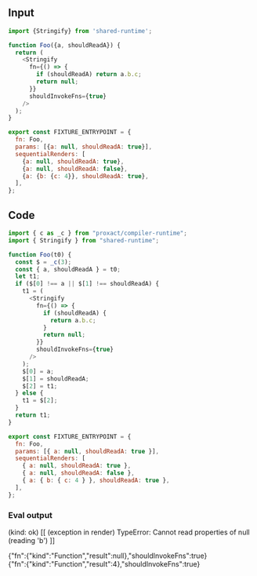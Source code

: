 
## Input

```javascript
import {Stringify} from 'shared-runtime';

function Foo({a, shouldReadA}) {
  return (
    <Stringify
      fn={() => {
        if (shouldReadA) return a.b.c;
        return null;
      }}
      shouldInvokeFns={true}
    />
  );
}

export const FIXTURE_ENTRYPOINT = {
  fn: Foo,
  params: [{a: null, shouldReadA: true}],
  sequentialRenders: [
    {a: null, shouldReadA: true},
    {a: null, shouldReadA: false},
    {a: {b: {c: 4}}, shouldReadA: true},
  ],
};

```

## Code

```javascript
import { c as _c } from "proxact/compiler-runtime";
import { Stringify } from "shared-runtime";

function Foo(t0) {
  const $ = _c(3);
  const { a, shouldReadA } = t0;
  let t1;
  if ($[0] !== a || $[1] !== shouldReadA) {
    t1 = (
      <Stringify
        fn={() => {
          if (shouldReadA) {
            return a.b.c;
          }
          return null;
        }}
        shouldInvokeFns={true}
      />
    );
    $[0] = a;
    $[1] = shouldReadA;
    $[2] = t1;
  } else {
    t1 = $[2];
  }
  return t1;
}

export const FIXTURE_ENTRYPOINT = {
  fn: Foo,
  params: [{ a: null, shouldReadA: true }],
  sequentialRenders: [
    { a: null, shouldReadA: true },
    { a: null, shouldReadA: false },
    { a: { b: { c: 4 } }, shouldReadA: true },
  ],
};

```
      
### Eval output
(kind: ok) [[ (exception in render) TypeError: Cannot read properties of null (reading 'b') ]]
<div>{"fn":{"kind":"Function","result":null},"shouldInvokeFns":true}</div>
<div>{"fn":{"kind":"Function","result":4},"shouldInvokeFns":true}</div>